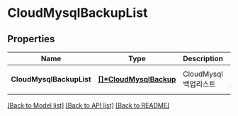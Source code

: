 # CloudMysqlBackupList

## Properties
Name | Type | Description | Notes
------------ | ------------- | ------------- | -------------
**CloudMysqlBackupList** | **[[]\*CloudMysqlBackup](CloudMysqlBackup.md)** | CloudMysql백업리스트 | [optional] [default to null]

[[Back to Model list]](../README.md#documentation-for-models) [[Back to API list]](../README.md#documentation-for-api-endpoints) [[Back to README]](../README.md)


